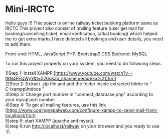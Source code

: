 # Mini-IRCTC

Hello guys !!! This poject is online railway ticket booking platform same as IRCTC.This project also consist of mailing feature (user get mail for booking/cancelling ticket, email verification, tatkal booking) which helped me to get extra marks.I have deleted all bookings and user details, you need to add them.

Front-end: HTML, JavaScript,PHP, Bootstrap3,CSS
Backend: MySQL

To run this project properly on your system, you need to do following steps:

1)Step 1: Install XAMPP.[https://www.youtube.com/watch?v=-f8N4FEQWyY&t=526s&ab_channel=edureka%21](url) \
2)Step 2: Extract .zip file and add the folder inside extracted folder to " C:\xampp\htdocs "\
3)Step 3: Change port number in "connect_database.php" according to your mysql port number.\
4)Step 4: To get all mailing features, use this link [https://www.codingnepalweb.com/configure-xampp-to-send-mail-from-localhost/](url) \
5)step 5: start XAMPP (apache and mysql).\
6)step 6:run [http://localhost/railway](url) on your browser and you ready to use :)\
          
